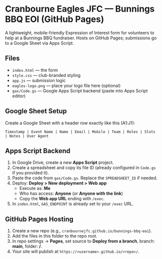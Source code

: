# Cranbourne Eagles JFC — Bunnings BBQ EOI (GitHub Pages)

A lightweight, mobile-friendly Expression of Interest form for volunteers to help at a Bunnings BBQ fundraiser. Hosts on GitHub Pages; submissions go to a Google Sheet via Apps Script.

## Files
- `index.html` — the form
- `style.css` — club-branded styling
- `app.js` — submission logic
- `eagles-logo.png` — place your logo file here (optional)
- `gas/Code.gs` — Google Apps Script backend (paste into Apps Script editor)

## Google Sheet Setup
Create a Google Sheet with a header row exactly like this (A1:J1):

```
Timestamp | Event Name | Name | Email | Mobile | Team | Roles | Slots | Notes | User Agent
```

## Apps Script Backend
1. In Google Drive, create a new **Apps Script** project.
2. Create a spreadsheet and copy its file ID (already configured in `Code.gs` if you provided it).
3. Paste the code from `gas/Code.gs`. Replace the `SPREADSHEET_ID` if needed.
4. Deploy: **Deploy > New deployment > Web app**  
   - Execute as: **Me**  
   - Who has access: **Anyone** (or **Anyone with the link**)  
   - Copy the **Web app URL** ending with `/exec`.
5. In `index.html`, `GAS_ENDPOINT` is already set to your `/exec` URL.

## GitHub Pages Hosting
1. Create a new repo (e.g., `cranbournejfc.github.io/bunnings-bbq-eoi`).
2. Add the files in this folder to the repo root.
3. In repo settings → **Pages**, set source to **Deploy from a branch**, branch: **main**, folder: **/**.
4. Your site will publish at `https://<username>.github.io/<repo>/`.
